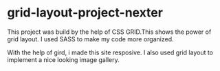 # grid-layout-project-nexter

This project was build by the help of CSS GRID.This shows the power of grid layout. I used SASS to make my code more organized.

With the help of gird, i made this site resposive. I also used grid layout to implement a nice looking image gallery.
